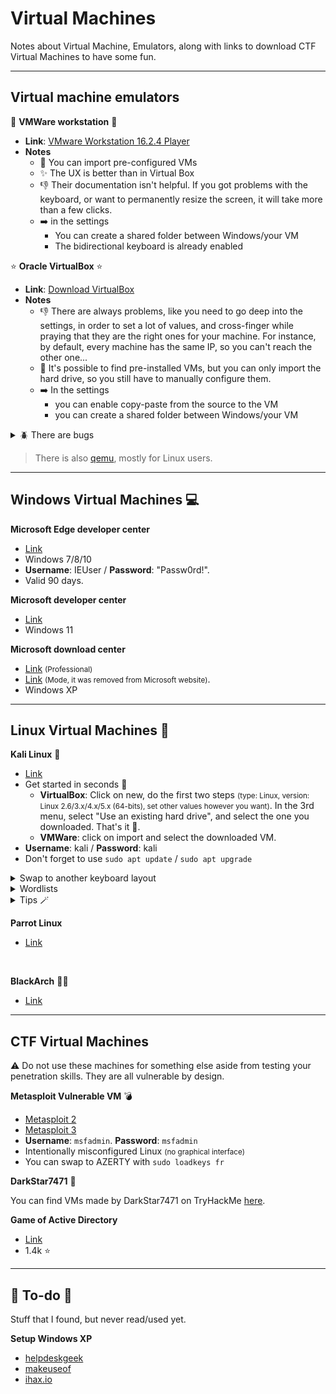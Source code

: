 # Virtual Machines

Notes about Virtual Machine, Emulators, along with links to download CTF Virtual Machines to have some fun.

<hr class="sep-both">

## Virtual machine emulators

<div class="row row-cols-md-2 mt-3"><div>

📌 **VMWare workstation** 📌

* **Link**: [VMware Workstation 16.2.4 Player](https://customerconnect.vmware.com/downloads/details?downloadGroup=WKST-PLAYER-1624&productId=1039&rPId=91446)
* **Notes**
  * 🚀 You can import pre-configured VMs
  * ✨ The UX is better than in Virtual Box
  * 👎 Their documentation isn't helpful. If you got problems with the keyboard, or want to permanently resize the screen, it will take more than a few clicks.
  * ➡️ in the settings
    * You can create a shared folder between Windows/your VM
    * The bidirectional keyboard is already enabled
</div><div>

⭐ **Oracle VirtualBox** ⭐

* **Link**: [Download VirtualBox](https://www.virtualbox.org/)
* **Notes**
    * 👎 There are always problems, like you need to go deep into the settings, in order to set a lot of values, and cross-finger while praying that they are the right ones for your machine. For instance, by default, every machine has the same IP, so you can't reach the other one...
    * 💭 It's possible to find pre-installed VMs, but you can only import the hard drive, so you still have to manually configure them.
    * ➡️ In the settings
      * you can enable copy-paste from the source to the VM
      * you can create a shared folder between Windows/your VM

<details class="details-e">
<summary>🪲 There are bugs</summary>

* If you close your machine and select "saving the machine state" while the user account isn't locked, then you may not be able to use your mouse when restarting the saved instance. The top-left icon with a lock is useful to avoid this.

* One day, the bidirectional keyboard just stopped working. Restarting the machine solved the problem.
</details>
</div></div>

> There is also [qemu](https://www.qemu.org/), mostly for Linux users.

<hr class="sep-both">

## Windows Virtual Machines 💻

<div class="row row-cols-md-2 mt-4"><div>

**Microsoft Edge developer center**

* [Link](https://developer.microsoft.com/en-us/microsoft-edge/tools/vms/)
* Windows 7/8/10
* **Username**: IEUser / **Password**: "Passw0rd!".
* Valid 90 days.

**Microsoft developer center**

* [Link](https://developer.microsoft.com/en-us/windows/downloads/virtual-machines/)
* Windows 11
</div><div>

**Microsoft download center**

* [Link](https://www.microsoft.com/en-us/download/details.aspx?id=31791) <small>(Professional)</small>
* [Link](https://download.cnet.com/Windows-XP-Mode/3000-18513_4-77683344.html) <small>(Mode, it was removed from Microsoft website)</small>.
* Windows XP

</div></div>

<hr class="sep-both">

## Linux Virtual Machines 👑

<div class="row row-cols-md-2 mt-4"><div>

**Kali Linux** 🚀

* [Link](https://www.kali.org/get-kali/#kali-virtual-machines)
* Get started in seconds 🚀
  * **VirtualBox**: Click on new, do the first two steps <small>(type: Linux, version: Linux 2.6/3.x/4.x/5.x (64-bits), set other values however you want)</small>. In the 3rd menu, select "Use an existing hard drive", and select the one you downloaded. That's it 🤡.
  * **VMWare**: click on import and select the downloaded VM.
* **Username**: kali / **Password**: kali
* Don't forget to use `sudo apt update` / `sudo apt upgrade`

<details class="details-e">
<summary>Swap to another keyboard layout</summary>

* First, log in
* Click on Kali icon (top left)
* Search "Keyboard"
* Select the Keyboard Utility
* Go to the layout tab
* Add a keyboard layout <small>(ex: fr-FR/AZERTY)</small>
* Remove the unused QWERTY layout

> The change is applied immediately... But on the login screen, the keyboard layout will still be QWERTY ⚠️.
</details>

<details class="details-e">
<summary>Wordlists</summary>

**Wordlists**

* Run `wordlists` and press Y to extract `rockyou.txt`
* You can find pre-installed wordlists in `/usr/share/wordlists/`

**Seclists**

* `sudo apt install seclists` to install [SecLists](https://github.com/danielmiessler/SecLists/) wordlists.

**Others**

* `/usr/share/webshells`: bind/reverse/web shells
</details>

<details class="details-e">
<summary>Tips 🪄</summary>

* Use the <kbd>right arrow</kbd> key to use the suggested command

* In the top-right corner, you can find your IP address (tun0)
</details>
</div><div>

**Parrot Linux**

* [Link](https://www.parrotsec.org/)

<br>

**BlackArch** 😶‍🌫️

* [Link](https://www.blackarch.org/)
</div></div>

<hr class="sep-both">

## CTF Virtual Machines

⚠️ Do not use these machines for something else aside from testing your penetration skills. They are all vulnerable by design.

<div class="row row-cols-md-2 mt-4"><div>

**Metasploit Vulnerable VM** 💣

* [Metasploit 2](https://docs.rapid7.com/metasploit/metasploitable-2/)
* [Metasploit 3](https://github.com/rapid7/metasploitable3)
* **Username**: `msfadmin`. **Password**: `msfadmin`
* Intentionally misconfigured Linux <small>(no graphical interface)</small>
* You can swap to AZERTY with `sudo loadkeys fr`
</div><div>

**DarkStar7471** 🌠

You can find VMs made by DarkStar7471 on TryHackMe [here](https://darkstar7471.com/resources.html).

**Game of Active Directory**

* [Link](https://github.com/Orange-Cyberdefense/GOAD)
* 1.4k ⭐
</div></div>

<hr class="sep-both">

## 👻 To-do 👻

Stuff that I found, but never read/used yet.

<div class="row row-cols-md-2"><div>

**Setup Windows XP**

* [helpdeskgeek](https://helpdeskgeek.com/virtualization/how-to-set-up-a-windows-xp-virtual-machine-for-free/)
* [makeuseof](https://www.makeuseof.com/tag/download-windows-xp-for-free-and-legally-straight-from-microsoft-si/)
* [ihax.io](https://ihax.io/windows-xp-virtual-machine/)

</div><div>

</div></div>